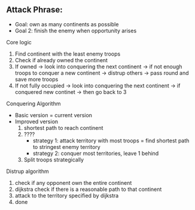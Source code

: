 ## Attack Phrase:
- Goal: own as many continents as possible
- Goal 2: finish the enemy when opportunity arises

Core logic
1. Find continent with the least enemy troops
2. Check if already owned the continent
3. If owned
    -> look into conquering the next continent
    -> if not enough troops to conquer a new continent
        -> distrup others
        -> pass round and save more troops
4. If not fully occupied
    -> look into conquering the next continent
        -> if conquered new continet
            -> then go back to 3


Conquering Algorithm
- Basic version = current version
- Improved version
    1. shortest path to reach continent
    2. ????
        - strategy 1: attack territory with most troops = find shortest path to stringest enemy territory
        - strategy 2: conquer most territories, leave 1 behind
    3. Split troops strategically


Distrup algorithm
1. check if any opponent own the entire continent
2. dijkstra check if there is a reasonable path to that continent
3. attack to the territory specified by dijkstra
4. done

